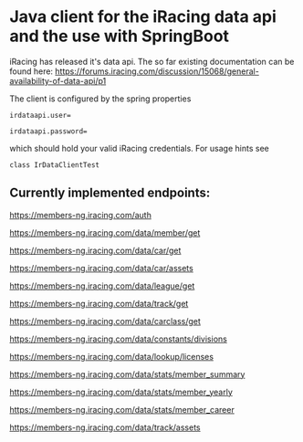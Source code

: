 # Java client for the iRacing data api and the use with SpringBoot

iRacing has released it's data api. The so far existing documentation can be found here:
https://forums.iracing.com/discussion/15068/general-availability-of-data-api/p1

The client is configured by the spring properties

`
irdataapi.user=
`

`
irdataapi.password=
`

which should hold your valid iRacing credentials.
For usage hints see 

`
class IrDataClientTest
`

## Currently implemented endpoints:

https://members-ng.iracing.com/auth

https://members-ng.iracing.com/data/member/get

https://members-ng.iracing.com/data/car/get

https://members-ng.iracing.com/data/car/assets

https://members-ng.iracing.com/data/league/get

https://members-ng.iracing.com/data/track/get

https://members-ng.iracing.com/data/carclass/get

https://members-ng.iracing.com/data/constants/divisions

https://members-ng.iracing.com/data/lookup/licenses

https://members-ng.iracing.com/data/stats/member_summary

https://members-ng.iracing.com/data/stats/member_yearly

https://members-ng.iracing.com/data/stats/member_career

https://members-ng.iracing.com/data/track/assets


